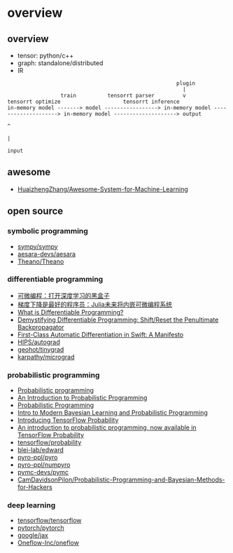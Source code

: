 # overview

## overview

- tensor: python/c++
- graph: standalone/distributed
- IR

```
                                                      plugin
                                                        |
                 train          tensorrt parser         v           tensorrt optimize                    tensorrt inference
in-memory model -------> model -----------------> in-memory model --------------------> in-memory model --------------------> output 
                                                                                               ^
                                                                                               |
                                                                                             input
```

## awesome

- [HuaizhengZhang/Awesome-System-for-Machine-Learning](https://github.com/HuaizhengZhang/Awesome-System-for-Machine-Learning)

## open source

### symbolic programming

- [sympy/sympy](https://github.com/sympy/sympy)
- [aesara-devs/aesara](https://github.com/aesara-devs/aesara)
- [Theano/Theano](https://github.com/Theano/Theano)

### differentiable programming

- [可微编程：打开深度学习的黑盒子](https://www.jiqizhixin.com/articles/2018-06-08)
- [梯度下降是最好的程序员：Julia未来将内嵌可微编程系统](https://www.jiqizhixin.com/articles/2019-07-21-3)
- [What is Differentiable Programming?](https://www.quora.com/What-is-Differentiable-Programming)
- [Demystifying Differentiable Programming: Shift/Reset the Penultimate Backpropagator](https://arxiv.org/pdf/1803.10228.pdf)
- [First-Class Automatic Differentiation in Swift: A Manifesto](https://gist.github.com/rxwei/30ba75ce092ab3b0dce4bde1fc2c9f1d)
- [HIPS/autograd](https://github.com/HIPS/autograd)
- [geohot/tinygrad](https://github.com/geohot/tinygrad)
- [karpathy/micrograd](https://github.com/karpathy/micrograd)

### probabilistic programming

- [Probabilistic programming](https://en.wikipedia.org/wiki/Probabilistic_programming)
- [An Introduction to Probabilistic Programming](https://arxiv.org/pdf/1809.10756.pdf)
- [Probabilistic Programming](https://simons.berkeley.edu/sites/default/files/docs/5675/talkprintversion.pdf)
- [Intro to Modern Bayesian Learning and Probabilistic Programming](https://medium.com/@Petuum/intro-to-modern-bayesian-learning-and-probabilistic-programming-c61830df5c50)
- [Introducing TensorFlow Probability](https://medium.com/tensorflow/introducing-tensorflow-probability-dca4c304e245)
- [An introduction to probabilistic programming, now available in TensorFlow Probability](https://medium.com/tensorflow/an-introduction-to-probabilistic-programming-now-available-in-tensorflow-probability-6dcc003ca29e)
- [tensorflow/probability](https://github.com/tensorflow/probability)
- [blei-lab/edward](https://github.com/blei-lab/edward)
- [pyro-ppl/pyro](https://github.com/pyro-ppl/pyro)
- [pyro-ppl/numpyro](https://github.com/pyro-ppl/numpyro)
- [pymc-devs/pymc](https://github.com/pymc-devs/pymc)
- [CamDavidsonPilon/Probabilistic-Programming-and-Bayesian-Methods-for-Hackers](https://github.com/CamDavidsonPilon/Probabilistic-Programming-and-Bayesian-Methods-for-Hackers)

### deep learning

- [tensorflow/tensorflow](https://github.com/tensorflow/tensorflow)
- [pytorch/pytorch](https://github.com/pytorch/pytorch)
- [google/jax](https://github.com/google/jax)
- [Oneflow-Inc/oneflow](https://github.com/Oneflow-Inc/oneflow)

